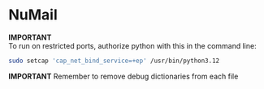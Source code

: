# NuMail

**IMPORTANT**  
To run on restricted ports, authorize python with this in the command line:
```bash
sudo setcap 'cap_net_bind_service=+ep' /usr/bin/python3.12
```

**IMPORTANT**
Remember to remove debug dictionaries from each file
